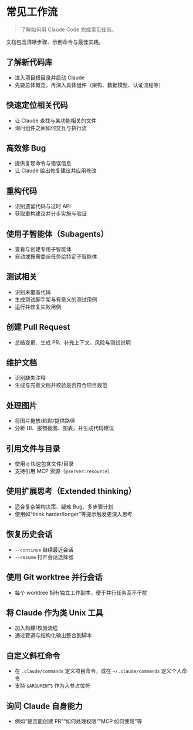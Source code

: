 # 常见工作流

> 了解如何用 Claude Code 完成常见任务。

文档包含清晰步骤、示例命令与最佳实践。

## 了解新代码库

- 进入项目根目录并启动 Claude
- 先要总体概览，再深入具体组件（架构、数据模型、认证流程等）

## 快速定位相关代码

- 让 Claude 查找与某功能相关的文件
- 询问组件之间如何交互与执行流

## 高效修 Bug

- 提供复现命令与错误信息
- 让 Claude 给出修复建议并应用修改

## 重构代码

- 识别遗留代码与过时 API
- 获取重构建议并分步实施与验证

## 使用子智能体（Subagents）

- 查看与创建专用子智能体
- 自动或按需委派任务给特定子智能体

## 测试相关

- 识别未覆盖代码
- 生成测试脚手架与有意义的测试用例
- 运行并修复失败用例

## 创建 Pull Request

- 总结变更、生成 PR、补充上下文、风险与测试说明

## 维护文档

- 识别缺失注释
- 生成与完善文档并校验是否符合项目规范

## 处理图片

- 将图片拖放/粘贴/提供路径
- 分析 UI、报错截图、图表，并生成代码建议

## 引用文件与目录

- 使用 `@` 快速包含文件/目录
- 支持引用 MCP 资源（`@server:resource`）

## 使用扩展思考（Extended thinking）

- 适合复杂架构决策、疑难 Bug、多步骤计划
- 使用如“think harder/longer”等提示触发更深入思考

## 恢复历史会话

- `--continue` 继续最近会话
- `--resume` 打开会话选择器

## 使用 Git worktree 并行会话

- 每个 worktree 拥有独立工作副本，便于并行任务互不干扰

## 将 Claude 作为类 Unix 工具

- 加入构建/校验流程
- 通过管道与结构化输出整合到脚本

## 自定义斜杠命令

- 在 `.claude/commands` 定义项目命令，或在 `~/.claude/commands` 定义个人命令
- 支持 `$ARGUMENTS` 作为入参占位符

## 询问 Claude 自身能力

- 例如“是否能创建 PR”“如何处理权限”“MCP 如何使用”等

